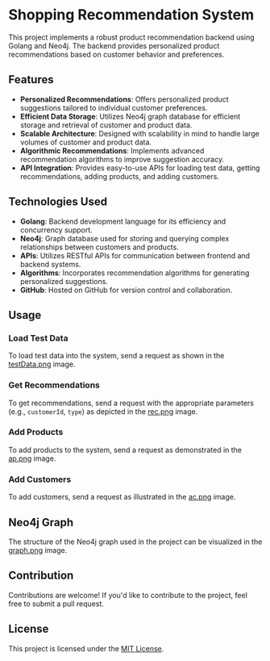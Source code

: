 # Shopping Recommendation System

This project implements a robust product recommendation backend using Golang and Neo4j. The backend provides personalized product recommendations based on customer behavior and preferences.

## Features

- **Personalized Recommendations**: Offers personalized product suggestions tailored to individual customer preferences.
- **Efficient Data Storage**: Utilizes Neo4j graph database for efficient storage and retrieval of customer and product data.
- **Scalable Architecture**: Designed with scalability in mind to handle large volumes of customer and product data.
- **Algorithmic Recommendations**: Implements advanced recommendation algorithms to improve suggestion accuracy.
- **API Integration**: Provides easy-to-use APIs for loading test data, getting recommendations, adding products, and adding customers.

## Technologies Used

- **Golang**: Backend development language for its efficiency and concurrency support.
- **Neo4j**: Graph database used for storing and querying complex relationships between customers and products.
- **APIs**: Utilizes RESTful APIs for communication between frontend and backend systems.
- **Algorithms**: Incorporates recommendation algorithms for generating personalized suggestions.
- **GitHub**: Hosted on GitHub for version control and collaboration.

## Usage

### Load Test Data

To load test data into the system, send a request as shown in the [testData.png](./testData.png) image.

### Get Recommendations

To get recommendations, send a request with the appropriate parameters (e.g., `customerId`, `type`) as depicted in the [rec.png](./rec.png) image.

### Add Products

To add products to the system, send a request as demonstrated in the [ap.png](./ap.png) image.

### Add Customers

To add customers, send a request as illustrated in the [ac.png](./ac.png) image.

## Neo4j Graph

The structure of the Neo4j graph used in the project can be visualized in the [graph.png](./graph.png) image.

## Contribution

Contributions are welcome! If you'd like to contribute to the project, feel free to submit a pull request.

## License

This project is licensed under the [MIT License](LICENSE).
